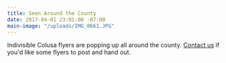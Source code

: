```yaml
---
title: Seen Around the County
date: 2017-04-01 23:01:00 -07:00
main-image: "/uploads/IMG_0661.JPG"
---
```


Indivisible Colusa flyers are popping up all around the county. [Contact us](mailto:indivisiblecolusa@gmail.com) if you'd like some flyers to post and hand out. 